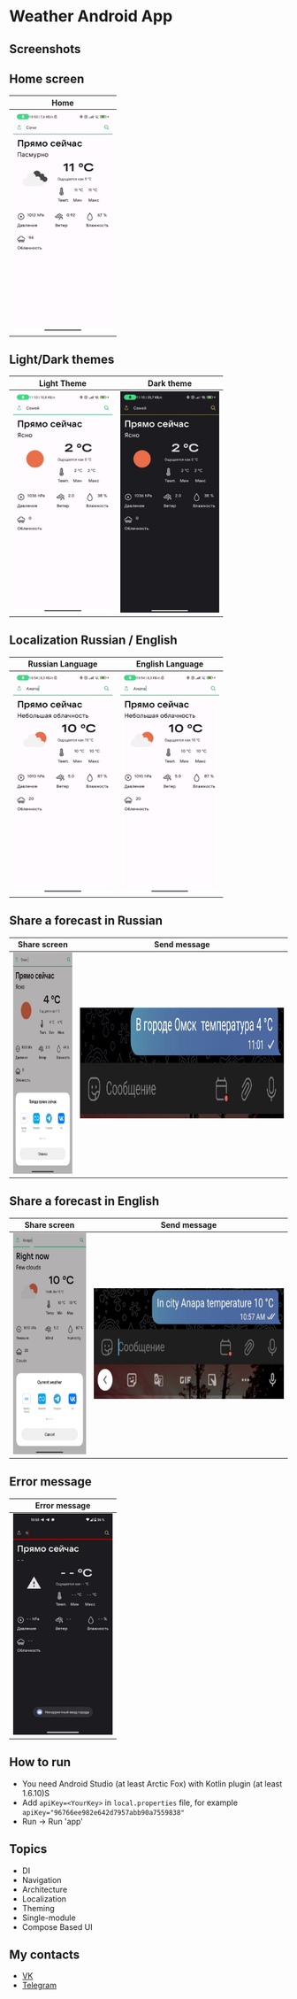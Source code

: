 # Weather Android App

## Screenshots

## Home screen

|                       Home                       |
|:------------------------------------------------:|
| <img height="400" src="assets/home_screen.jpg"/> |

## Light/Dark themes

|                   Light Theme                    |                   Dark theme                    |
|:------------------------------------------------:|:-----------------------------------------------:|
| <img src="assets/light_screen.jpg" height="400"> | <img src="assets/dark_theme.jpg" height="400"> |

## Localization Russian / English

|                    Russian Language                     |                    English Language                     |
|:-------------------------------------------------------:|:-------------------------------------------------------:|
| <img src="assets/russian_home_screen.jpg" height="400"> | <img src="assets/english_home_screen.jpg" height="400"> |

## Share a forecast in Russian

|                       Share screen                       |                     Send message                      |
|:--------------------------------------------------------:|:-----------------------------------------------------:|
| <img src="assets/russian_share_screen.jpg" height="400"> | <img src="assets/russian_text_send.jpg" height="200"> |

## Share a forecast in English

|                       Share screen                       |                     Send message                      |
|:--------------------------------------------------------:|:-----------------------------------------------------:|
| <img src="assets/english_share_screen.jpg" height="400"> | <img src="assets/english_text_send.jpg" height="200"> |

## Error message

|                   Error message                   |
|:-------------------------------------------------:|
| <img src="assets/error_message.jpg" height="400"> |

## How to run

* You need Android Studio (at least Arctic Fox) with Kotlin plugin (at least 1.6.10)S
* Add `apiKey=<YourKey>` in `local.properties` file, for
  example `apiKey="96766ee982e642d7957abb90a7559838"`
* Run -> Run 'app'

## Topics

* DI
* Navigation
* Architecture
* Localization
* Theming
* Single-module
* Compose Based UI

## My contacts

* [VK](https://vk.com/liker4ik50)
* [Telegram](https://t.me/Liker4ik50)
